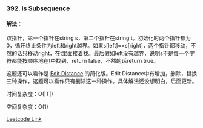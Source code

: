 ### 392. Is Subsequence
  
#### 解法：
双指针，第一个指针在string s，第二个指针在string t。初始化时两个指针都为0，循环终止条件为left和right越界。如果s[left]==s[right]，两个指针都移动，不然的话只移动right，在t里面接着找。最后假如left没有越界，说明s不是每一个字符都能按顺序地在t中找到，return false，不然的话return true。  
  
这题还可以看作是 [Edit Distance](https://leetcode.com/problems/edit-distance/) 的简化版。Edit Distance中有增加，删除，替换三种操作，这题可以看作只有删除这一种操作。具体解法还没想明白，后面更新。  
  
时间复杂度：O(|T|)  
  
空间复杂度：O(1)  

[Leetcode Link](https://leetcode.com/problems/shuffle-the-array)